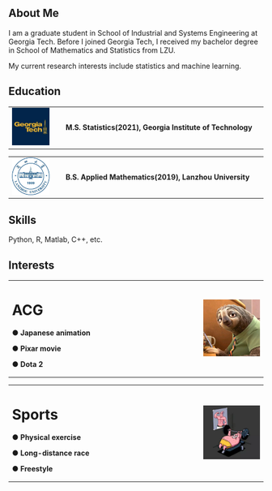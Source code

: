 ## About Me

I am a graduate student in School of Industrial and Systems Engineering at Georgia Tech. Before I joined Georgia Tech, I received my bachelor degree in School of Mathematics and Statistics from LZU. 

My current research interests include statistics and machine learning. 

## Education
<table border="0">
  <tr>
    <td width="20%">
      <img src="/GT logo.jpg" width="80%">
    </td>
    <td width="75%">
      <p><b>M.S. Statistics(2021), Georgia Institute of Technology</b></p>
    </td>
  </tr>
</table>

<table border="0">
  <tr>
    <td width="20%">
      <img src="/lzu.jpg" width="80%">
    </td>
    <td width="75%">
      <p><b>B.S. Applied Mathematics(2019), Lanzhou University</b></p>
    </td>
  </tr>
</table>

## Skills

Python, R, Matlab, C++, etc.

## Interests

<table border="0">
  <tr>
    <td width="75%">
      <h1>ACG</h1>
      <p><b>● Japanese animation</b></p>
      <p><b>● Pixar movie</b></p>
      <p><b>● Dota 2</b></p>
    </td>
    <td width="25%">
      <img src="/sloth.JPG" width="100%">      
    </td>
  </tr>
</table>

<table border="0">
  <tr>
    <td width="75%">
      <h1>Sports</h1>
      <p><b>● Physical exercise</b></p>
      <p><b>● Long-distance race</b></p>
      <p><b>● Freestyle</b></p>
    </td>
    <td width="25%">
      <img src="/exercise.PNG" width="100%">      
    </td>
  </tr>
</table>
